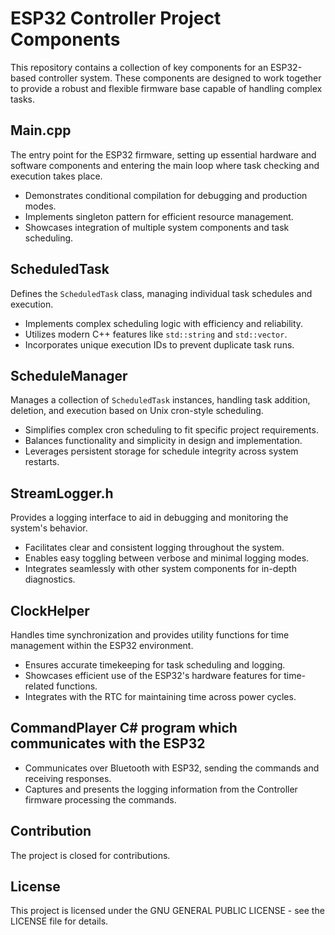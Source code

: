 # ESP32 Controller Project Components

This repository contains a collection of key components for an ESP32-based controller system. These components are designed to work together to provide a robust and flexible firmware base capable of handling complex tasks. 

## Main.cpp

The entry point for the ESP32 firmware, setting up essential hardware and software components and entering the main loop where task checking and execution takes place.

- Demonstrates conditional compilation for debugging and production modes.
- Implements singleton pattern for efficient resource management.
- Showcases integration of multiple system components and task scheduling.

## ScheduledTask

Defines the `ScheduledTask` class, managing individual task schedules and execution.

- Implements complex scheduling logic with efficiency and reliability.
- Utilizes modern C++ features like `std::string` and `std::vector`.
- Incorporates unique execution IDs to prevent duplicate task runs.

## ScheduleManager

Manages a collection of `ScheduledTask` instances, handling task addition, deletion, and execution based on Unix cron-style scheduling.

- Simplifies complex cron scheduling to fit specific project requirements.
- Balances functionality and simplicity in design and implementation.
- Leverages persistent storage for schedule integrity across system restarts.

## StreamLogger.h

Provides a logging interface to aid in debugging and monitoring the system's behavior.

- Facilitates clear and consistent logging throughout the system.
- Enables easy toggling between verbose and minimal logging modes.
- Integrates seamlessly with other system components for in-depth diagnostics.

## ClockHelper

Handles time synchronization and provides utility functions for time management within the ESP32 environment.

- Ensures accurate timekeeping for task scheduling and logging.
- Showcases efficient use of the ESP32's hardware features for time-related functions.
- Integrates with the RTC for maintaining time across power cycles.

## CommandPlayer C# program which communicates with the ESP32

- Communicates over Bluetooth with ESP32, sending the commands and receiving responses.
- Captures and presents the logging information from the Controller firmware processing the commands.

## Contribution

The project is closed for contributions.

## License

This project is licensed under the GNU GENERAL PUBLIC LICENSE - see the LICENSE file for details.

